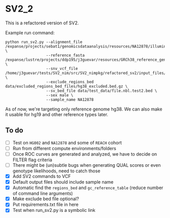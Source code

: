 # SV2_2
This is a refactored version of SV2.

Example run command:
```
python run_sv2.py --alignment_file /expanse/projects/sebat1/genomicsdataanalysis/resources/NA12878/illumina_platinum_pedigree/NA12878.alt_bwamem_GRCh38DH.20150706.CEU.illumina_platinum_ped.cram \
                  --reference_fasta /expanse/lustre/projects/ddp195/j3guevar/resources/GRCh38_reference_genome/GRCh38_full_analysis_set_plus_decoy_hla.fa \
                  --snv_vcf_file /home/j3guevar/tests/SV2_nim/src/SV2_nimpkg/refactored_sv2/input_files/NA12878.vcf.gz \
                  --exclude_regions_bed data/excluded_regions_bed_files/hg38_excluded.bed.gz \
                  --sv_bed_file data/test_data/file.nbl.test2.bed \
                  --sex male \
                  --sample_name NA12878
```

As of now, we're targeting only reference genome hg38. We can also make it usable for hg19 and other reference types later.

## To do
- [ ] Test on `HG002` and `NA12878` and some of `REACH` cohort
- [ ] Run from different compute environments/folders
- [ ] Once ROC curves are generated and analyzed, we have to decide on FILTER flag criteria
- [ ] There might be (un)subtle bugs when generating QUAL scores or even genotype likelihoods, need to catch those
- [x] Add SV2 commands to VCF 
- [x] Default output files should include sample name 
- [x] Automatic find the `regions_bed` and `gc_reference_table` (reduce number of command line arguments)
- [x] Make exclude bed file optional? 
- [x] Put requirements.txt file in here 
- [x] Test when run_sv2.py is a symbolic link
